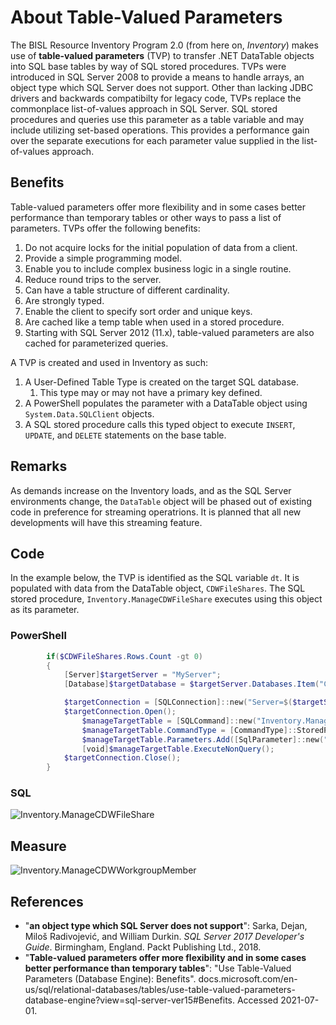# About Table-Valued Parameters

The BISL Resource Inventory Program 2.0 (from here on, *Inventory*) makes use of **table-valued parameters** (TVP) to transfer .NET DataTable objects into SQL base tables by way of SQL stored procedures. TVPs were introduced in SQL Server 2008 to provide a means to handle arrays, an object type which SQL Server does not support. Other than lacking JDBC drivers and backwards compatibilty for legacy code, TVPs replace the commonplace list-of-values approach in SQL Server. SQL stored procedures and queries use this parameter as a table variable and may include utilizing set-based operations. This provides a performance gain over the separate executions for each parameter value supplied in the list-of-values approach.

## Benefits

Table-valued parameters offer more flexibility and in some cases better performance than temporary tables or other ways to pass a list of parameters. TVPs offer the following benefits:

1. Do not acquire locks for the initial population of data from a client.
1. Provide a simple programming model.
1. Enable you to include complex business logic in a single routine.
1. Reduce round trips to the server.
1. Can have a table structure of different cardinality.
1. Are strongly typed.
1. Enable the client to specify sort order and unique keys.
1. Are cached like a temp table when used in a stored procedure.
1. Starting with SQL Server 2012 (11.x), table-valued parameters are also cached for parameterized queries.

A TVP is created and used in Inventory as such:

1. A User-Defined Table Type is created on the target SQL database.
   1. This type may or may not have a primary key defined.
2. A PowerShell populates the parameter with a DataTable object using `System.Data.SQLClient` objects.
3. A SQL stored procedure calls this typed object to execute `INSERT`, `UPDATE`, and `DELETE` statements on the base table.

## Remarks

As demands increase on the Inventory loads, and as the SQL Server environments change, the `DataTable` object will be phased out of existing code in preference for streaming operatrions.  It is planned that all new developments will have this streaming feature.

## Code

In the example below, the TVP is identified as the SQL variable `dt`. It is populated with data from the DataTable object, `CDWFileShares`. The SQL stored procedure, `Inventory.ManageCDWFileShare` executes using this object as its parameter.

### PowerShell

``` PowerShell
        if($CDWFileShares.Rows.Count -gt 0)
        {
            [Server]$targetServer = "MyServer";
            [Database]$targetDatabase = $targetServer.Databases.Item("CDW_Internals");

            $targetConnection = [SQLConnection]::new("Server=$($targetServer.Name); Database=$($targetDatabase.Name); Integrated Security=true");
            $targetConnection.Open();
                $manageTargetTable = [SQLCommand]::new("Inventory.ManageCDWFileShare",$targetConnection);
                $manageTargetTable.CommandType = [CommandType]::StoredProcedure;
                $manageTargetTable.Parameters.Add([SqlParameter]::new("@dt",[SQLDbType].Structured)).Value = $CDWFileShares;
                [void]$manageTargetTable.ExecuteNonQuery();
            $targetConnection.Close();
        }
```

### SQL

![Inventory.ManageCDWFileShare](../images/screenshot_ManageCDWFileShare.jpg)

## Measure

![Inventory.ManageCDWWorkgroupMember](../images/screenshot_MeasureCommand.jpg)

## References

+ "**an object type which SQL Server does not support**": Sarka, Dejan, Miloš Radivojević, and William Durkin. *SQL Server 2017 Developer's Guide*. Birmingham, England. Packt Publishing Ltd., 2018.
+ "**Table-valued parameters offer more flexibility and in some cases better performance than temporary tables**": "Use Table-Valued Parameters (Database Engine): Benefits". docs.microsoft.com/en-us/sql/relational-databases/tables/use-table-valued-parameters-database-engine?view=sql-server-ver15#Benefits. Accessed 2021-07-01.

